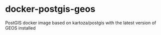 # docker-postgis-geos
PostGIS docker image based on kartoza/postgis with the latest version of GEOS installed
